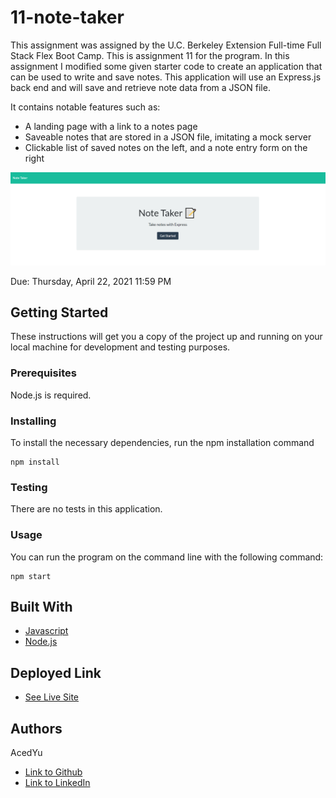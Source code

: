 # 11-note-taker
This assignment was assigned by the U.C. Berkeley Extension Full-time Full Stack Flex Boot Camp.
This is assignment 11 for the program. In this assignment I modified some given starter code to create an application that can be used to write and save notes. This application will use an Express.js back end and will save and retrieve note data from a JSON file.

It contains notable features such as:
- A landing page with a link to a notes page
- Saveable notes that are stored in a JSON file, imitating a mock server
- Clickable list of saved notes on the left, and a note entry form on the right

![Image](demo.png)

Due: Thursday, April 22, 2021 11:59 PM

## Getting Started

These instructions will get you a copy of the project up and running on your local machine for development and testing purposes.

### Prerequisites

Node.js is required.

### Installing
To install the necessary dependencies, run the npm installation command
```
npm install
```

### Testing
There are no tests in this application.

### Usage
You can run the program on the command line with the following command:
```
npm start
```
## Built With

* [Javascript](https://developer.mozilla.org/en-US/docs/Web/JavaScript)
* [Node.js](https://nodejs.org/en/docs/)

## Deployed Link

* [See Live Site](https://intense-springs-76480.herokuapp.com/)

## Authors
AcedYu
- [Link to Github](https://github.com/AcedYu)
- [Link to LinkedIn](https://www.linkedin.com/in/alex-yu-3712811b9/)
